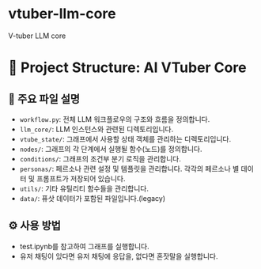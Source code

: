 # vtuber-llm-core
V-tuber LLM core


# 📂 Project Structure: AI VTuber Core

## 📄 주요 파일 설명

- `workflow.py`: 전체 LLM 워크플로우의 구조와 흐름을 정의합니다.
- `llm_core/`: LLM 인스턴스와 관련된 디렉토리입니다.
- `vtube_state/`: 그래프에서 사용할 상태 객체를 관리하는 디렉토리입니다.
- `nodes/`: 그래프의 각 단계에서 실행될 함수(노드)를 정의합니다.
- `conditions/`: 그래프의 조건부 분기 로직을 관리합니다.
- `personas/`: 페르소나 관련 설정 및 템플릿을 관리합니다. 각각의 페르소나 별 데이터 및 프롬프트가 저장되어 있습니다.
- `utils/`: 기타 유틸리티 함수들을 관리합니다.
- `data/`: 퓨삿 데이터가 포함된 파일입니다.(legacy)


## ⚙️ 사용 방법
- test.ipynb를 참고하여 그래프를 실행합니다.
- 유저 채팅이 있다면 유저 채팅에 응답을, 없다면 혼잣말을 실행합니다.

